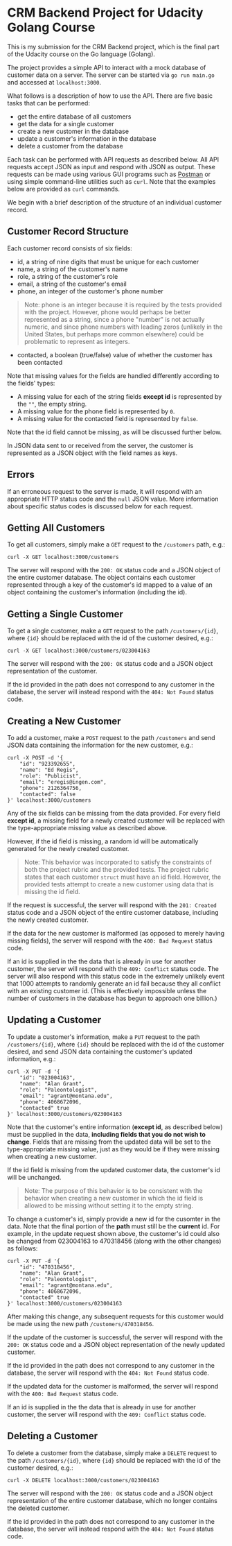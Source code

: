 # CRM Backend Project for Udacity Golang Course

This is my submission for the CRM Backend project,
which is the final part of the Udacity course on the
Go language (Golang).

The project provides a simple API to interact with a
mock database of customer data on a server. The server
can be started via `go run main.go` and accessed at
`localhost:3000`.

What follows is a description of how to use the API.
There are five basic tasks that can be performed:

- get the entire database of all customers
- get the data for a single customer
- create a new customer in the database
- update a customer's information in the database
- delete a customer from the database

Each task can be performed with API requests as
described below. All API requests accept JSON as input
and respond with JSON as output. These requests can be
made using various GUI programs such as
[Postman](https://www.postman.com/) or using simple
command-line utilities such as `curl`. Note that the
examples below are provided as `curl` commands.

We begin with a brief description of the structure of
an individual customer record.

## Customer Record Structure

Each customer record consists of six fields:

- id, a string of nine digits that must be
  unique for each customer
- name, a string of the customer's name
- role, a string of the customer's role
- email, a string of the customer's email
- phone, an integer of the customer's phone number
> Note: phone is an integer because it is required by
> the tests provided with the project. However, phone
> would perhaps be better represented as a string,
> since a phone "number" is not actually numeric, and
> since phone numbers with leading zeros (unlikely in
> the United States, but perhaps more common
> elsewhere) could be problematic to represent as
> integers.
- contacted, a boolean (true/false) value of whether
  the customer has been contacted

Note that missing values for the fields are handled
differently according to the fields' types:

- A missing value for each of the string fields
  **except id** is represented by the `""`, the empty
  string.
- A missing value for the phone field is represented
  by `0`.
- A missing value for the contacted field is
  represented by `false`.

Note that the id field cannot be missing, as will be
discussed further below.

In JSON data sent to or received from the server, the
customer is represented as a JSON object with the
field names as keys.

## Errors

If an erroneous request to the server is made, it will
respond with an appropriate HTTP status code and the
`null` JSON value. More information about specific
status codes is discussed below for each request.

## Getting All Customers

To get all customers, simply make a `GET` request to
the `/customers` path, e.g.:
```
curl -X GET localhost:3000/customers
```
The server will respond with the `200: OK` status code
and a JSON object of the entire customer database. The
object contains each customer represented through a
key of the customer's id mapped to a value of an
object containing the customer's information
(including the id).

## Getting a Single Customer

To get a single customer, make a `GET` request to the
path `/customers/{id}`, where `{id}` should be
replaced with the id of the customer desired, e.g.:
```
curl -X GET localhost:3000/customers/023004163
```
The server will respond with the `200: OK` status code
and a JSON object representation of the customer.

If the id provided in the path does not correspond to
any customer in the database, the server will instead
respond with the `404: Not Found` status code.

## Creating a New Customer

To add a customer, make a `POST` request to the path
`/customers` and send JSON data containing the
information for the new customer, e.g.:
```
curl -X POST -d '{
	"id": "923392655",
	"name": "Ed Regis",
	"role": "Publicist",
	"email": "eregis@ingen.com",
	"phone": 2126364756,
	"contacted": false
}' localhost:3000/customers
```
Any of the six fields can be missing from the data
provided. For every field **except id**, a missing
field for a newly created customer will be replaced
with the type-appropriate missing value as described
above.

However, if the id field is missing, a random id will
be automatically generated for the newly created
customer.
> Note: This behavior was incorporated to satisfy the
> constraints of both the project rubric and the
> provided tests. The project rubric states that each
> customer `struct` must have an id field. However,
> the provided tests attempt to create a new customer
> using data that is missing the id field.

If the request is successful, the server will respond
with the `201: Created` status code and a JSON object
of the entire customer database, including the newly
created customer.

If the data for the new customer is malformed (as
opposed to merely having missing fields), the server
will respond with the `400: Bad Request` status code.

If an id is supplied in the the data that is already
in use for another customer, the server will respond
with the `409: Conflict` status code. The server will
also respond with this status code in the extremely
unlikely event that 1000 attempts to randomly generate
an id fail because they all conflict with an existing
customer id. (This is effectively impossible unless
the number of customers in the database has begun to
approach one billion.)

## Updating a Customer

To update a customer's information, make a `PUT`
request to the path `/customers/{id}`, where `{id}`
should be replaced with the id of the customer
desired, and send JSON data containing the customer's
updated information, e.g.:
```
curl -X PUT -d '{
	"id": "023004163",
	"name": "Alan Grant",
	"role": "Paleontologist",
	"email": "agrant@montana.edu",
	"phone": 4068672096,
	"contacted" true
}' localhost:3000/customers/023004163
```
Note that the customer's entire information (**except
id**, as described below) must be supplied in
the data, **including fields that you do not wish to
change**. Fields that are missing from the updated
data will be set to the type-appropriate missing
value, just as they would be if they were missing when
creating a new customer.

If the id field is missing from the updated customer
data, the customer's id will be unchanged.
> Note: The purpose of this behavior is to be
> consistent with the behavior when creating a new
> customer in which the id field is allowed to be
> missing without setting it to the empty string.

To change a customer's id, simply provide a new id for
the cusomter in the data. Note that the final portion
of the **path** must still be the **current** id. For
example, in the update request shown above, the
customer's id could also be changed from 023004163
to 470318456 (along with the other changes) as follows:
```
curl -X PUT -d '{
	"id": "470318456",
	"name": "Alan Grant",
	"role": "Paleontologist",
	"email": "agrant@montana.edu",
	"phone": 4068672096,
	"contacted" true
}' localhost:3000/customers/023004163
```
After making this change, any subsequent requests for
this customer would be made using the new path
`/customers/470318456`.

If the update of the customer is successful, the
server will respond with the `200: OK` status code and
a JSON object representation of the newly updated
customer.

If the id provided in the path does not correspond to
any customer in the database, the server will respond
with the `404: Not Found` status code.

If the updated data for the customer is malformed, the
server will respond with the `400: Bad Request` status
code.

If an id is supplied in the the data that is already
in use for another customer, the server will respond
with the `409: Conflict` status code.

## Deleting a Customer

To delete a customer from the database, simply make a
`DELETE` request to the path `/customers/{id}`, where
`{id}` should be replaced with the id of the customer
desired, e.g.:
```
curl -X DELETE localhost:3000/customers/023004163
```
The server will respond with the `200: OK` status code
and a JSON object representation of the entire
customer database, which no longer contains the
deleted customer.

If the id provided in the path does not correspond to
any customer in the database, the server will instead
respond with the `404: Not Found` status code.

